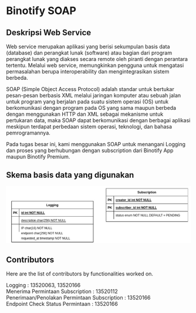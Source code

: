 # Binotify SOAP



## Deskripsi Web Service

Web service merupakan aplikasi yang berisi sekumpulan basis data (database) dan perangkat lunak (software) atau bagian dari program perangkat lunak yang diakses secara remote oleh piranti dengan perantara tertentu. Melalui web service, memungkinkan pengguna untuk mengatasi permasalahan berupa interoperability dan mengintegrasikan sistem berbeda.

SOAP (Simple Object Access Protocol) adalah standar untuk bertukar pesan-pesan berbasis XML melalui jaringan komputer atau sebuah jalan untuk program yang berjalan pada suatu sistem operasi (OS) untuk berkomunikasi dengan program pada OS yang sama maupun berbeda dengan menggunakan HTTP dan XML sebagai mekanisme untuk pertukaran data, maka SOAP dapat berkomunikasi dengan berbagai aplikasi meskipun terdapat perbedaan sistem operasi, teknologi, dan bahasa pemrogramannya. 

Pada tugas besar ini, kami menggunakan SOAP untuk menangani Logging dan proses  yang berhubungan dengan subscription dari Binotify App maupun Binotify Premium.

## Skema basis data yang digunakan
![](scheme/soapDB.jpg)

## Contributors

Here are the list of contributors by functionalities worked on.

Logging : 13520063, 13520166 <br />
Menerima Permintaan Subscription : 13520112 <br />
Penerimaan/Penolakan Permintaan Subscription : 13520166 <br />
Endpoint Check Status Permintaan : 13520166 <br />
